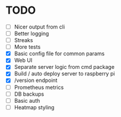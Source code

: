 # TODO
- [ ] Nicer output from cli
- [ ] Better logging
- [ ] Streaks
- [ ] More tests
- [X] Basic config file for common params
- [X] Web UI
- [X] Separate server logic from cmd package
- [X] Build / auto deploy server to raspberry pi
- [X] /version endpoint
- [ ] Prometheus metrics
- [ ] DB backups
- [ ] Basic auth
- [ ] Heatmap styling
